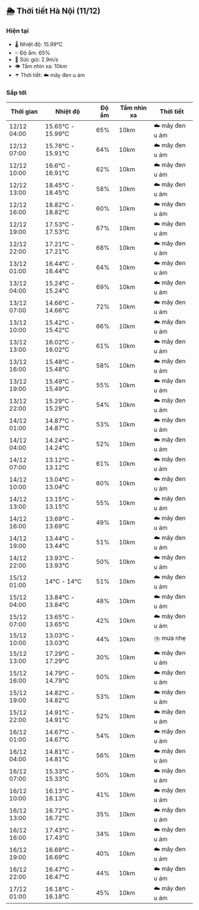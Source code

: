 ## 🌦️ Thời tiết Hà Nội (11/12)

### Hiện tại

- 🌡️ Nhiệt độ: 15.99℃
- 💦 Độ ẩm: 65%
- 💨 Sức gió: 2.9m/s
- 👁️ Tầm nhìn xa: 10km
- ☂️ Thời tiết: ☁️ mây đen u ám

### Sắp tới

| Thời gian | Nhiệt độ | Độ ẩm | Tầm nhìn xa | Thời tiết |
| --- | --- | --- | --- | --- |
| 12/12 04:00 | 15.65℃ - 15.99℃ | 65% | 10km | ☁️ mây đen u ám |
| 12/12 07:00 | 15.76℃ - 15.91℃ | 64% | 10km | ☁️ mây đen u ám |
| 12/12 10:00 | 16.6℃ - 16.91℃ | 62% | 10km | ☁️ mây đen u ám |
| 12/12 13:00 | 18.45℃ - 18.45℃ | 58% | 10km | ☁️ mây đen u ám |
| 12/12 16:00 | 18.82℃ - 18.82℃ | 60% | 10km | ☁️ mây đen u ám |
| 12/12 19:00 | 17.53℃ - 17.53℃ | 67% | 10km | ☁️ mây đen u ám |
| 12/12 22:00 | 17.21℃ - 17.21℃ | 68% | 10km | ☁️ mây đen u ám |
| 13/12 01:00 | 16.44℃ - 16.44℃ | 64% | 10km | ☁️ mây đen u ám |
| 13/12 04:00 | 15.24℃ - 15.24℃ | 69% | 10km | ☁️ mây đen u ám |
| 13/12 07:00 | 14.66℃ - 14.66℃ | 72% | 10km | ☁️ mây đen u ám |
| 13/12 10:00 | 15.42℃ - 15.42℃ | 66% | 10km | ☁️ mây đen u ám |
| 13/12 13:00 | 16.02℃ - 16.02℃ | 61% | 10km | ☁️ mây đen u ám |
| 13/12 16:00 | 15.48℃ - 15.48℃ | 58% | 10km | ☁️ mây đen u ám |
| 13/12 19:00 | 15.49℃ - 15.49℃ | 55% | 10km | ☁️ mây đen u ám |
| 13/12 22:00 | 15.29℃ - 15.29℃ | 54% | 10km | ☁️ mây đen u ám |
| 14/12 01:00 | 14.87℃ - 14.87℃ | 53% | 10km | ☁️ mây đen u ám |
| 14/12 04:00 | 14.24℃ - 14.24℃ | 52% | 10km | ☁️ mây đen u ám |
| 14/12 07:00 | 13.12℃ - 13.12℃ | 61% | 10km | ☁️ mây đen u ám |
| 14/12 10:00 | 13.04℃ - 13.04℃ | 60% | 10km | ☁️ mây đen u ám |
| 14/12 13:00 | 13.15℃ - 13.15℃ | 55% | 10km | ☁️ mây đen u ám |
| 14/12 16:00 | 13.69℃ - 13.69℃ | 49% | 10km | ☁️ mây đen u ám |
| 14/12 19:00 | 13.44℃ - 13.44℃ | 51% | 10km | ☁️ mây đen u ám |
| 14/12 22:00 | 13.93℃ - 13.93℃ | 50% | 10km | ☁️ mây đen u ám |
| 15/12 01:00 | 14℃ - 14℃ | 51% | 10km | ☁️ mây đen u ám |
| 15/12 04:00 | 13.84℃ - 13.84℃ | 48% | 10km | ☁️ mây đen u ám |
| 15/12 07:00 | 13.65℃ - 13.65℃ | 42% | 10km | ☁️ mây đen u ám |
| 15/12 10:00 | 13.03℃ - 13.03℃ | 44% | 10km | ⛈️ mưa nhẹ |
| 15/12 13:00 | 17.29℃ - 17.29℃ | 30% | 10km | ☁️ mây đen u ám |
| 15/12 16:00 | 14.79℃ - 14.79℃ | 50% | 10km | ☁️ mây đen u ám |
| 15/12 19:00 | 14.82℃ - 14.82℃ | 53% | 10km | ☁️ mây đen u ám |
| 15/12 22:00 | 14.91℃ - 14.91℃ | 52% | 10km | ☁️ mây đen u ám |
| 16/12 01:00 | 14.67℃ - 14.67℃ | 54% | 10km | ☁️ mây đen u ám |
| 16/12 04:00 | 14.81℃ - 14.81℃ | 56% | 10km | ☁️ mây đen u ám |
| 16/12 07:00 | 15.33℃ - 15.33℃ | 50% | 10km | ☁️ mây đen u ám |
| 16/12 10:00 | 16.13℃ - 16.13℃ | 41% | 10km | ☁️ mây đen u ám |
| 16/12 13:00 | 16.72℃ - 16.72℃ | 35% | 10km | ☁️ mây đen u ám |
| 16/12 16:00 | 17.43℃ - 17.43℃ | 34% | 10km | ☁️ mây đen u ám |
| 16/12 19:00 | 16.69℃ - 16.69℃ | 40% | 10km | ☁️ mây đen u ám |
| 16/12 22:00 | 16.47℃ - 16.47℃ | 44% | 10km | ☁️ mây đen u ám |
| 17/12 01:00 | 16.18℃ - 16.18℃ | 45% | 10km | ☁️ mây đen u ám |
